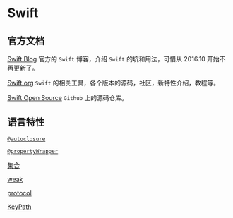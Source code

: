 # Swift
## 官方文档
[Swift Blog](https://developer.apple.com/swift/blog/)
官方的 `Swift` 博客，介绍 `Swift` 的坑和用法，可惜从 2016.10 开始不再更新了。

[Swift.org](https://swift.org/)
`Swift` 的相关工具，各个版本的源码，社区，新特性介绍，教程等。

[Swift Open Source](https://github.com/apple/swift)
`Github` 上的源码仓库。

## 语言特性
[`@autoclosure`](@autoclosure.md)

[`@propertyWrapper`](@propertyWrapper.md)

[集合](Collections.md)

[weak](weak.md)

[protocol](protocol.md)

[KeyPath](KeyPath.md)